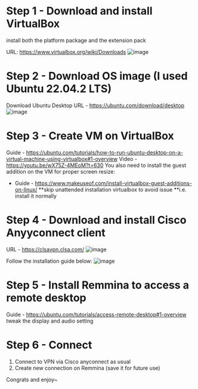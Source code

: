 # Step 1 - Download and install VirtualBox
install both the platform package and the extension pack

URL: https://www.virtualbox.org/wiki/Downloads
![image](https://user-images.githubusercontent.com/39102148/226271493-e812395c-8eb6-4e57-b40c-2bd37e0a9fa3.png)

# Step 2 - Download OS image (I used Ubuntu 22.04.2 LTS)
Download Ubuntu Desktop
URL - https://ubuntu.com/download/desktop
![image](https://user-images.githubusercontent.com/39102148/226272217-7faeeb14-3838-4b6b-aa3e-a513a05d0160.png)

# Step 3 - Create VM on VirtualBox
Guide - https://ubuntu.com/tutorials/how-to-run-ubuntu-desktop-on-a-virtual-machine-using-virtualbox#1-overview
Video - https://youtu.be/wX75Z-4MEoM?t=630
You also need to install the guest addition on the VM for proper screen resize:
 - Guide - https://www.makeuseof.com/install-virtualbox-guest-additions-on-linux/
**skip unattended installation virtualbox to avoid issue
**i.e. install it normally

# Step 4 - Download and install Cisco Anyyconnect client
URL - https://clsavpn.clsa.com/
![image](https://user-images.githubusercontent.com/39102148/226273820-87cb0ec7-a36c-47d1-b7f7-6fce93478c01.png)

Follow the installation guide below:
![image](https://user-images.githubusercontent.com/39102148/226276802-6ca5a13b-a1a6-4f8d-86c8-5c6947e3d909.png)

# Step 5 - Install Remmina to access a remote desktop
Guide - https://ubuntu.com/tutorials/access-remote-desktop#1-overview
tweak the display and audio setting

# Step 6 - Connect
  1. Connect to VPN via Cisco anyconnect as usual
  2. Create new connection on Remmina (save it for future use)
 
 Congrats and enjoy~
